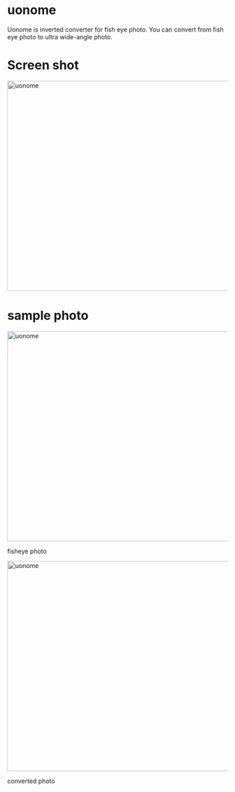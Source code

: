 # uonome
Uonome is inverted converter for fish eye photo.
You can convert from fish eye photo to ultra wide-angle photo.



# Screen shot
<img src="https://raw.githubusercontent.com/wiki/karaage0703/uonome/001.jpg" alt="uonome" width="640" height="480">


# sample photo

<img src="https://raw.githubusercontent.com/wiki/karaage0703/uonome/002.jpg" alt="uonome" width="640" height="480">

fisheye photo




<img src="https://raw.githubusercontent.com/wiki/karaage0703/uonome/003.jpg" alt="uonome" width="640" height="480">

converted photo



